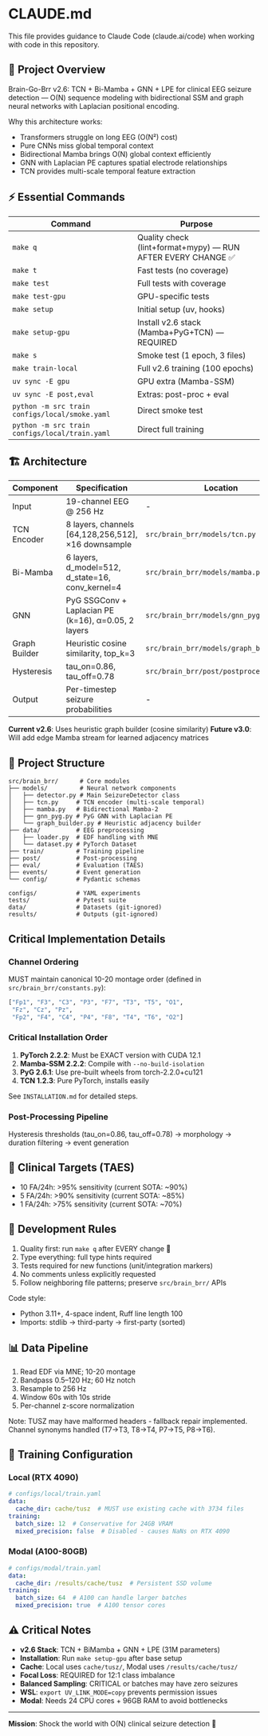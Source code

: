 # CLAUDE.md

This file provides guidance to Claude Code (claude.ai/code) when working with code in this repository.

## 🧠 Project Overview

Brain-Go-Brr v2.6: TCN + Bi-Mamba + GNN + LPE for clinical EEG seizure detection — O(N) sequence modeling with bidirectional SSM and graph neural networks with Laplacian positional encoding.

Why this architecture works:
- Transformers struggle on long EEG (O(N²) cost)
- Pure CNNs miss global temporal context
- Bidirectional Mamba brings O(N) global context efficiently
- GNN with Laplacian PE captures spatial electrode relationships
- TCN provides multi-scale temporal feature extraction

## ⚡ Essential Commands

| Command | Purpose |
|---------|---------|
| `make q` | Quality check (lint+format+mypy) — RUN AFTER EVERY CHANGE ✅ |
| `make t` | Fast tests (no coverage) |
| `make test` | Full tests with coverage |
| `make test-gpu` | GPU-specific tests |
| `make setup` | Initial setup (uv, hooks) |
| `make setup-gpu` | Install v2.6 stack (Mamba+PyG+TCN) — REQUIRED |
| `make s` | Smoke test (1 epoch, 3 files) |
| `make train-local` | Full v2.6 training (100 epochs) |
| `uv sync -E gpu` | GPU extra (Mamba-SSM) |
| `uv sync -E post,eval` | Extras: post-proc + eval |
| `python -m src train configs/local/smoke.yaml` | Direct smoke test |
| `python -m src train configs/local/train.yaml` | Direct full training |

## 🏗️ Architecture

| Component | Specification | Location |
|-----------|--------------|----------|
| Input | 19-channel EEG @ 256 Hz | - |
| TCN Encoder | 8 layers, channels [64,128,256,512], ×16 downsample | `src/brain_brr/models/tcn.py` |
| Bi-Mamba | 6 layers, d_model=512, d_state=16, conv_kernel=4 | `src/brain_brr/models/mamba.py` |
| GNN | PyG SSGConv + Laplacian PE (k=16), α=0.05, 2 layers | `src/brain_brr/models/gnn_pyg.py` |
| Graph Builder | Heuristic cosine similarity, top_k=3 | `src/brain_brr/models/graph_builder.py` |
| Hysteresis | tau_on=0.86, tau_off=0.78 | `src/brain_brr/post/postprocess.py` |
| Output | Per-timestep seizure probabilities | - |

**Current v2.6**: Uses heuristic graph builder (cosine similarity)
**Future v3.0**: Will add edge Mamba stream for learned adjacency matrices

## 📁 Project Structure

```
src/brain_brr/      # Core modules
├── models/         # Neural network components
│   ├── detector.py # Main SeizureDetector class
│   ├── tcn.py     # TCN encoder (multi-scale temporal)
│   ├── mamba.py   # Bidirectional Mamba-2
│   ├── gnn_pyg.py # PyG GNN with Laplacian PE
│   └── graph_builder.py # Heuristic adjacency builder
├── data/          # EEG preprocessing
│   ├── loader.py  # EDF handling with MNE
│   └── dataset.py # PyTorch Dataset
├── train/         # Training pipeline
├── post/          # Post-processing
├── eval/          # Evaluation (TAES)
├── events/        # Event generation
└── config/        # Pydantic schemas

configs/           # YAML experiments
tests/             # Pytest suite
data/              # Datasets (git-ignored)
results/           # Outputs (git-ignored)
```

## Critical Implementation Details

### Channel Ordering
MUST maintain canonical 10-20 montage order (defined in `src/brain_brr/constants.py`):
```python
["Fp1", "F3", "C3", "P3", "F7", "T3", "T5", "O1",
 "Fz", "Cz", "Pz",
 "Fp2", "F4", "C4", "P4", "F8", "T4", "T6", "O2"]
```

### Critical Installation Order
1. **PyTorch 2.2.2**: Must be EXACT version with CUDA 12.1
2. **Mamba-SSM 2.2.2**: Compile with `--no-build-isolation`
3. **PyG 2.6.1**: Use pre-built wheels from torch-2.2.0+cu121
4. **TCN 1.2.3**: Pure PyTorch, installs easily

See `INSTALLATION.md` for detailed steps.

### Post-Processing Pipeline
Hysteresis thresholds (tau_on=0.86, tau_off=0.78) → morphology → duration filtering → event generation

## 🎯 Clinical Targets (TAES)

- 10 FA/24h: >95% sensitivity (current SOTA: ~90%)
- 5 FA/24h: >90% sensitivity (current SOTA: ~85%)
- 1 FA/24h: >75% sensitivity (current SOTA: ~70%)

## 🔧 Development Rules

1. Quality first: run `make q` after EVERY change 🧹
2. Type everything: full type hints required
3. Tests required for new functions (unit/integration markers)
4. No comments unless explicitly requested
5. Follow neighboring file patterns; preserve `src/brain_brr/` APIs

Code style:
- Python 3.11+, 4-space indent, Ruff line length 100
- Imports: stdlib → third-party → first-party (sorted)

## 📊 Data Pipeline

1. Read EDF via MNE; 10-20 montage
2. Bandpass 0.5–120 Hz; 60 Hz notch
3. Resample to 256 Hz
4. Window 60s with 10s stride
5. Per-channel z-score normalization

Note: TUSZ may have malformed headers - fallback repair implemented. Channel synonyms handled (T7→T3, T8→T4, P7→T5, P8→T6).

## 🚀 Training Configuration

### Local (RTX 4090)
```yaml
# configs/local/train.yaml
data:
  cache_dir: cache/tusz  # MUST use existing cache with 3734 files
training:
  batch_size: 12  # Conservative for 24GB VRAM
  mixed_precision: false  # Disabled - causes NaNs on RTX 4090
```

### Modal (A100-80GB)
```yaml
# configs/modal/train.yaml
data:
  cache_dir: /results/cache/tusz  # Persistent SSD volume
training:
  batch_size: 64  # A100 can handle larger batches
  mixed_precision: true  # A100 tensor cores
```

## ⚠️ Critical Notes

- **v2.6 Stack**: TCN + BiMamba + GNN + LPE (31M parameters)
- **Installation**: Run `make setup-gpu` after base setup
- **Cache**: Local uses `cache/tusz/`, Modal uses `/results/cache/tusz/`
- **Focal Loss**: REQUIRED for 12:1 class imbalance
- **Balanced Sampling**: CRITICAL or batches may have zero seizures
- **WSL**: `export UV_LINK_MODE=copy` prevents permission issues
- **Modal**: Needs 24 CPU cores + 96GB RAM to avoid bottlenecks

---

**Mission**: Shock the world with O(N) clinical seizure detection 🚀